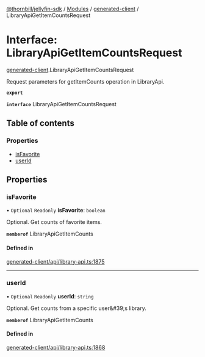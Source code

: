 [@thornbill/jellyfin-sdk](../README.md) / [Modules](../modules.md) / [generated-client](../modules/generated_client.md) / LibraryApiGetItemCountsRequest

# Interface: LibraryApiGetItemCountsRequest

[generated-client](../modules/generated_client.md).LibraryApiGetItemCountsRequest

Request parameters for getItemCounts operation in LibraryApi.

**`export`**

**`interface`** LibraryApiGetItemCountsRequest

## Table of contents

### Properties

- [isFavorite](generated_client.LibraryApiGetItemCountsRequest.md#isfavorite)
- [userId](generated_client.LibraryApiGetItemCountsRequest.md#userid)

## Properties

### isFavorite

• `Optional` `Readonly` **isFavorite**: `boolean`

Optional. Get counts of favorite items.

**`memberof`** LibraryApiGetItemCounts

#### Defined in

[generated-client/api/library-api.ts:1875](https://github.com/thornbill/jellyfin-sdk-typescript/blob/3ae780a/src/generated-client/api/library-api.ts#L1875)

___

### userId

• `Optional` `Readonly` **userId**: `string`

Optional. Get counts from a specific user\&#39;s library.

**`memberof`** LibraryApiGetItemCounts

#### Defined in

[generated-client/api/library-api.ts:1868](https://github.com/thornbill/jellyfin-sdk-typescript/blob/3ae780a/src/generated-client/api/library-api.ts#L1868)
